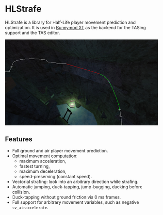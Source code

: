 # HLStrafe
HLStrafe is a library for Half-Life player movement prediction and
optimization. It is used in [Bunnymod XT](https://github.com/YaLTeR/BunnymodXT)
as the backend for the TASing support and the TAS editor.

![TAS editor in Bunnymod XT](tas-editor.jpg)

## Features
- Full ground and air player movement prediction.
- Optimal movement computation:
    - maximum acceleration,
    - fastest turning,
    - maximum deceleration,
    - speed-preserving (constant speed).
- Vectorial strafing: look into an arbitrary direction while strafing.
- Automatic jumping, duck-tapping, jump-bugging, ducking before collision.
- Duck-tapping without ground friction via 0 ms frames.
- Full support for arbitrary movement variables, such as negative
  `sv_airaccelerate`.
